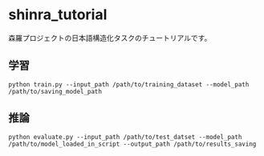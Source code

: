 # shinra_tutorial
森羅プロジェクトの日本語構造化タスクのチュートリアルです。

## 学習
`python train.py --input_path /path/to/training_dataset --model_path /path/to/saving_model_path`

## 推論
`python evaluate.py --input_path /path/to/test_datset --model_path /path/to/model_loaded_in_script --output_path /path/to/results_saving`
